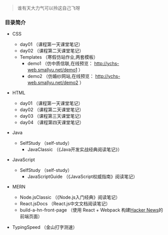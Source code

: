 
> 谁有天大力气可以拎这自己飞呀

### 目录简介

- CSS
    - day01 （课程第一天课堂笔记）
    - day02 （课程第二天课堂笔记）
    - Templates （寒假仿站作业,两套模板）
        - demo1 （仿中质信联,在线预览： http://ychs-web.smallyu.net/demo1 ）
        - demo2 （仿婚纱网站,在线预览： http://ychs-web.smallyu.net/demo2 ）

- HTML
    - day01 （课程第一天课堂笔记）
    - day02 （课程第二天课堂笔记）
    - day03 （课程第三天课堂笔记）
    - day04 （课程第四天课堂笔记）

- Java
    - SelfStudy （self-study）
        - JavaClassic （《Java开发实战经典阅读笔记》）

- JavaScript
    - SelfStudy （self-study）
        - JavaScriptGuide （《JavaScript权威指南》阅读笔记）

- MERN
    - Node.jsClassic （《Node.js入门经典》阅读笔记）
    - React.jsDocs （React.js中文文档阅读笔记）
    - build-a-hn-front-page （使用 React + Webpack 构建[Hacker News](https://news.ycombinator.com/)的前端页面）

- TypingSpeed （金山打字测速）